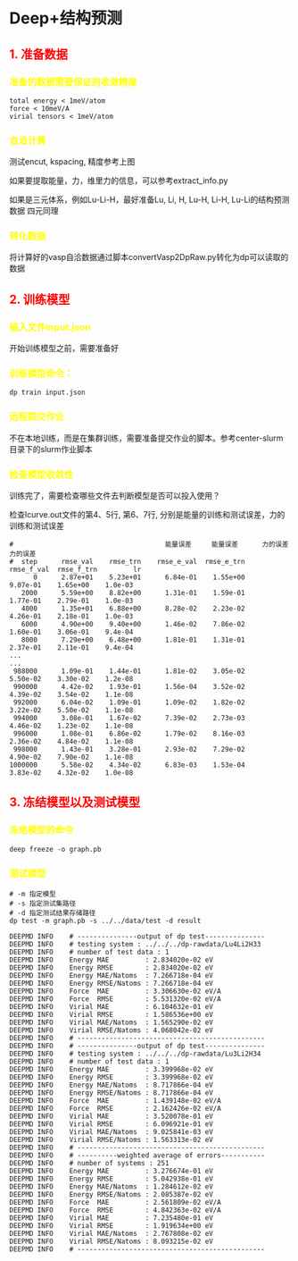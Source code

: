 # Deep+结构预测

## <span style="color:red">  1. 准备数据

###  <span style="color:yellow"> 准备的数据需要保证的收敛精度
```shell
total energy < 1meV/atom
force < 10meV/A
virial tensors < 1meV/atom
```

###  <span style="color:yellow"> 自洽计算
测试encut, kspacing, 精度参考上图

如果要提取能量，力，维里力的信息，可以参考extract_info.py

如果是三元体系，例如Lu-Li-H，最好准备Lu, Li, H, Lu-H, Li-H, Lu-Li的结构预测数据
四元同理

### <span style="color:yellow"> 转化数据

将计算好的vasp自洽数据通过脚本convertVasp2DpRaw.py转化为dp可以读取的数据

##  <span style="color:red"> 2. 训练模型

### <span style="color:yellow"> 输入文件input.json
开始训练模型之前，需要准备好

### <span style="color:yellow">  训练模型命令：
```shell
dp train input.json
```

###  <span style="color:yellow"> 远程提交作业
不在本地训练，而是在集群训练，需要准备提交作业的脚本。参考center-slurm目录下的slurm作业脚本

###  <span style="color:yellow"> 检查模型收敛性
训练完了，需要检查哪些文件去判断模型是否可以投入使用？

检查lcurve.out文件的第4、5行, 第6、7行, 分别是能量的训练和测试误差，力的训练和测试误差
```shell
#                                      能量误差     能量误差      力的误差     力的误差
#  step      rmse_val    rmse_trn    rmse_e_val  rmse_e_trn    rmse_f_val  rmse_f_trn         lr
      0      2.87e+01    5.23e+01      6.84e-01    1.55e+00      9.07e-01    1.65e+00    1.0e-03
   2000      5.59e+00    8.82e+00      1.31e-01    1.59e-01      1.77e-01    2.79e-01    1.0e-03
   4000      1.35e+01    6.88e+00      8.28e-02    2.23e-02      4.26e-01    2.18e-01    1.0e-03
   6000      4.90e+00    9.40e+00      1.46e-02    7.86e-02      1.60e-01    3.06e-01    9.4e-04
   8000      7.29e+00    6.48e+00      1.81e-01    1.31e-01      2.37e-01    2.11e-01    9.4e-04
...
...
 988000      1.09e-01    1.44e-01      1.81e-02    3.05e-02      5.50e-02    3.30e-02    1.2e-08
 990000      4.42e-02    1.93e-01      1.56e-04    3.52e-02      4.39e-02    3.54e-02    1.1e-08
 992000      6.04e-02    1.09e-01      1.09e-02    1.82e-02      3.22e-02    5.50e-02    1.1e-08
 994000      3.08e-01    1.67e-02      7.39e-02    2.73e-03      4.46e-02    1.23e-02    1.1e-08
 996000      1.08e-01    6.86e-02      1.79e-02    8.16e-03      2.36e-02    4.84e-02    1.1e-08
 998000      1.43e-01    3.28e-01      2.93e-02    7.29e-02      4.90e-02    7.90e-02    1.1e-08
1000000      5.58e-02    4.34e-02      6.83e-03    1.53e-04      3.83e-02    4.32e-02    1.0e-08

```

##  <span style="color:red"> 3. 冻结模型以及测试模型

###  <span style="color:yellow"> 冻结模型的命令

```shell
deep freeze -o graph.pb 
```

###  <span style="color:yellow"> 测试模型

```shell
# -m 指定模型
# -s 指定测试集路径
# -d 指定测试结果存储路径
dp test -m graph.pb -s ../../data/test -d result
```

```shell
DEEPMD INFO    # ---------------output of dp test--------------- 
DEEPMD INFO    # testing system : ../../../dp-rawdata/Lu4Li2H33
DEEPMD INFO    # number of test data : 1 
DEEPMD INFO    Energy MAE         : 2.834020e-02 eV
DEEPMD INFO    Energy RMSE        : 2.834020e-02 eV
DEEPMD INFO    Energy MAE/Natoms  : 7.266718e-04 eV
DEEPMD INFO    Energy RMSE/Natoms : 7.266718e-04 eV
DEEPMD INFO    Force  MAE         : 3.306630e-02 eV/A
DEEPMD INFO    Force  RMSE        : 5.531320e-02 eV/A
DEEPMD INFO    Virial MAE         : 6.104632e-01 eV
DEEPMD INFO    Virial RMSE        : 1.586536e+00 eV
DEEPMD INFO    Virial MAE/Natoms  : 1.565290e-02 eV
DEEPMD INFO    Virial RMSE/Natoms : 4.068042e-02 eV
DEEPMD INFO    # ----------------------------------------------- 
DEEPMD INFO    # ---------------output of dp test--------------- 
DEEPMD INFO    # testing system : ../../../dp-rawdata/Lu3Li2H34
DEEPMD INFO    # number of test data : 1 
DEEPMD INFO    Energy MAE         : 3.399968e-02 eV
DEEPMD INFO    Energy RMSE        : 3.399968e-02 eV
DEEPMD INFO    Energy MAE/Natoms  : 8.717866e-04 eV
DEEPMD INFO    Energy RMSE/Natoms : 8.717866e-04 eV
DEEPMD INFO    Force  MAE         : 1.439148e-02 eV/A
DEEPMD INFO    Force  RMSE        : 2.162426e-02 eV/A
DEEPMD INFO    Virial MAE         : 3.520078e-01 eV
DEEPMD INFO    Virial RMSE        : 6.096921e-01 eV
DEEPMD INFO    Virial MAE/Natoms  : 9.025841e-03 eV
DEEPMD INFO    Virial RMSE/Natoms : 1.563313e-02 eV
DEEPMD INFO    # ----------------------------------------------- 
DEEPMD INFO    # ----------weighted average of errors----------- 
DEEPMD INFO    # number of systems : 251
DEEPMD INFO    Energy MAE         : 3.276674e-01 eV
DEEPMD INFO    Energy RMSE        : 5.042938e-01 eV
DEEPMD INFO    Energy MAE/Natoms  : 1.284612e-02 eV
DEEPMD INFO    Energy RMSE/Natoms : 2.085387e-02 eV
DEEPMD INFO    Force  MAE         : 2.561809e-02 eV/A
DEEPMD INFO    Force  RMSE        : 4.842363e-02 eV/A
DEEPMD INFO    Virial MAE         : 7.235480e-01 eV
DEEPMD INFO    Virial RMSE        : 1.919634e+00 eV
DEEPMD INFO    Virial MAE/Natoms  : 2.767808e-02 eV
DEEPMD INFO    Virial RMSE/Natoms : 8.093215e-02 eV
DEEPMD INFO    # ----------------------------------------------- 
```